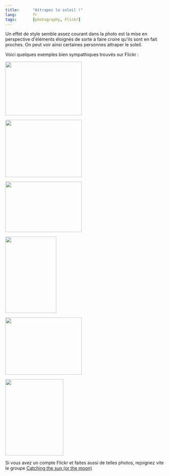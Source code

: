 ```yaml
---
title:      "Attrapez le soleil !"
lang:       fr
tags:       [photography, Flickr]
---
```


Un effet de style semble assez courant dans la photo est la mise en perspective d'éléments éloignés de sorte à faire croire qu'ils sont en fait proches. On peut voir ainsi certaines personnes attraper le soleil.

Voici quelques exemples bien sympathiques trouvés sur Flickr :

<a title="priceless jewel, by rebba" href="https://www.flickr.com/photos/rebba/19583092/"><img src="https://photos16.flickr.com/19583092_d0e0076101_m.jpg" width="240" height="169"></a>

<a title="catching_rays, by erikland" href="https://www.flickr.com/photos/erikland/14611352/in/pool-favourites/"><img src="https://photos13.flickr.com/14611352_b4177f8318_m.jpg" width="240" height="180"></a>

<a title="Sentimental Sunlight, by hamedical" href="https://www.flickr.com/photos/hamedical/19939048/"><img src="https://photos13.flickr.com/19939048_095ce35915_m.jpg" width="240" height="159"></a>

<a title="Not to be contained, by hamedical" href="https://www.flickr.com/photos/hamedical/7336364/in/set-119800/"><img src="http://photos6.flickr.com/7336364_ee6bced044_m.jpg" width="160" height="240"></a>

<a title="grasp the ungraspable" href="https://www.flickr.com/photos/81541643@N00/2067621/"><img src="http://photos2.flickr.com/2067621_69feb61d0a_m.jpg" width="240" height="180"></a>

<a title="sunset" href="https://www.flickr.com/photos/49753917@N00/19160328/"><img src="https://photos15.flickr.com/19160328_3c65336698_m.jpg" width="182" height="240"></a>

Si vous avez un compte Flickr et faites aussi de telles photos, rejoignez vite le groupe [Catching the sun (or the moon)](https://www.flickr.com/groups/catching_sun/)
